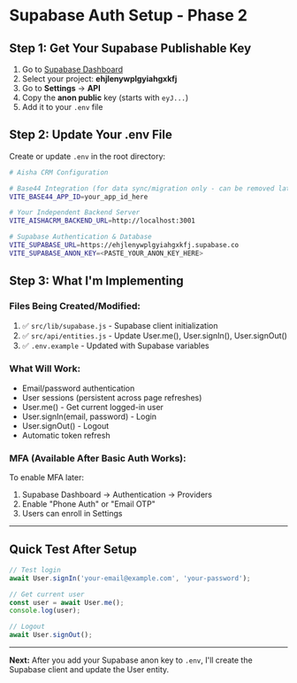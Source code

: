 # Supabase Auth Setup - Phase 2

## Step 1: Get Your Supabase Publishable Key

1. Go to [Supabase Dashboard](https://supabase.com/dashboard)
2. Select your project: **ehjlenywplgyiahgxkfj**
3. Go to **Settings** → **API**
4. Copy the **anon public** key (starts with `eyJ...`)
5. Add it to your `.env` file

## Step 2: Update Your .env File

Create or update `.env` in the root directory:

```bash
# Aisha CRM Configuration

# Base44 Integration (for data sync/migration only - can be removed later)
VITE_BASE44_APP_ID=your_app_id_here

# Your Independent Backend Server
VITE_AISHACRM_BACKEND_URL=http://localhost:3001

# Supabase Authentication & Database
VITE_SUPABASE_URL=https://ehjlenywplgyiahgxkfj.supabase.co
VITE_SUPABASE_ANON_KEY=<PASTE_YOUR_ANON_KEY_HERE>
```

## Step 3: What I'm Implementing

### Files Being Created/Modified:
1. ✅ `src/lib/supabase.js` - Supabase client initialization
2. ✅ `src/api/entities.js` - Update User.me(), User.signIn(), User.signOut()
3. ✅ `.env.example` - Updated with Supabase variables

### What Will Work:
- Email/password authentication
- User sessions (persistent across page refreshes)
- User.me() - Get current logged-in user
- User.signIn(email, password) - Login
- User.signOut() - Logout
- Automatic token refresh

### MFA (Available After Basic Auth Works):
To enable MFA later:
1. Supabase Dashboard → Authentication → Providers
2. Enable "Phone Auth" or "Email OTP"
3. Users can enroll in Settings

---

## Quick Test After Setup

```javascript
// Test login
await User.signIn('your-email@example.com', 'your-password');

// Get current user
const user = await User.me();
console.log(user);

// Logout
await User.signOut();
```

---

**Next:** After you add your Supabase anon key to `.env`, I'll create the Supabase client and update the User entity.
